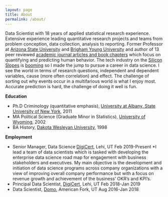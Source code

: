 ```yaml
---
layout: page
title: About
permalink: /about/
---
```


Data Scientist with 18 years of applied statistical research experience. Extensive experience leading quantitative research
projects and teams from problem conception, data collection, analysis to reporting. Former Professor at 
[Arizona State University](https://ccj.asu.edu) and [Brigham Young University](https://sociology.byu.edu)
and author of 13 peer reviewed [academic journal articles and book chapters](https://scholar.google.com/citations?hl=en&authuser=1&user=ippq3CwAAAAJ)
which focus on quantifying and predicting human behavior. The tech industry on the [Silicon Slopes](https://siliconslopes.com) 
is [booming](https://www.utahbusiness.com/tech-silicon-slopes/)  so I made the jump to pursue a career in data science. 
I see the world in terms of research questions, independent and dependent variables, cause (more often correlation) and effect. 
The challenge of sorting out why events occur in a multifarious world is what I enjoy most. Accurate prediction is hard, 
the challenge of doing it well is fun.


**Education**
* Ph.D Criminology (quantitative emphasis), [University at Albany, State University of New York](https://www.albany.edu/scj/), 2011
* MA Political Science (Graduate Minor in Statistics), [University of Wyoming](http://www.uwyo.edu/pols/), 2002
* BA History, [Dakota Wesleyan University](https://www.dwu.edu/academics/majors-minors/history), 1998

**Employment**
* Senior Manager, Data Science [DigiCert](https://www.digicert.com), Lehi, UT Feb 2019-Present
    *I lead a team of data scientists which is tasked with developing the enterprise data science road map for engagement
with business stakeholders and executives. My main objective is the development and initiation of data science programs 
across company organizations with a view of improving overall company performance but with a focus on revenue growth 
and achievement of the business’ OKR’s and KPI’s.
* Principal Data Scientist, [DigiCert](https://www.digicert.com), Lehi, UT Feb 2018-Jan 2019
* Data Scientist, [Domo](https://www.domo.com), American Fork, UT Aug 2016-Jan 2018


